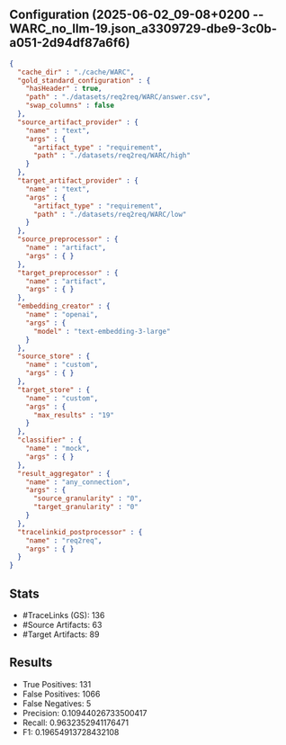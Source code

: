 ## Configuration (2025-06-02_09-08+0200 -- WARC_no_llm-19.json_a3309729-dbe9-3c0b-a051-2d94df87a6f6)
```json
{
  "cache_dir" : "./cache/WARC",
  "gold_standard_configuration" : {
    "hasHeader" : true,
    "path" : "./datasets/req2req/WARC/answer.csv",
    "swap_columns" : false
  },
  "source_artifact_provider" : {
    "name" : "text",
    "args" : {
      "artifact_type" : "requirement",
      "path" : "./datasets/req2req/WARC/high"
    }
  },
  "target_artifact_provider" : {
    "name" : "text",
    "args" : {
      "artifact_type" : "requirement",
      "path" : "./datasets/req2req/WARC/low"
    }
  },
  "source_preprocessor" : {
    "name" : "artifact",
    "args" : { }
  },
  "target_preprocessor" : {
    "name" : "artifact",
    "args" : { }
  },
  "embedding_creator" : {
    "name" : "openai",
    "args" : {
      "model" : "text-embedding-3-large"
    }
  },
  "source_store" : {
    "name" : "custom",
    "args" : { }
  },
  "target_store" : {
    "name" : "custom",
    "args" : {
      "max_results" : "19"
    }
  },
  "classifier" : {
    "name" : "mock",
    "args" : { }
  },
  "result_aggregator" : {
    "name" : "any_connection",
    "args" : {
      "source_granularity" : "0",
      "target_granularity" : "0"
    }
  },
  "tracelinkid_postprocessor" : {
    "name" : "req2req",
    "args" : { }
  }
}
```

## Stats
* #TraceLinks (GS): 136
* #Source Artifacts: 63
* #Target Artifacts: 89
## Results
* True Positives: 131
* False Positives: 1066
* False Negatives: 5
* Precision: 0.10944026733500417
* Recall: 0.9632352941176471
* F1: 0.19654913728432108
